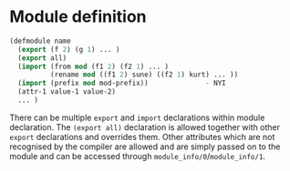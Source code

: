 # Module definition

```lisp
(defmodule name
  (export (f 2) (g 1) ... )
  (export all)
  (import (from mod (f1 2) (f2 1) ... )
          (rename mod ((f1 2) sune) ((f2 1) kurt) ... ))
  (import (prefix mod mod-prefix))              - NYI
  (attr-1 value-1 value-2)
  ... )
```

There can be multiple ``export`` and ``import`` declarations within module
declaration. The ``(export all)`` declaration is allowed together with
other ``export`` declarations and overrides them. Other attributes which
are not recognised by the compiler are allowed and are simply passed
on to the module and can be accessed through 
``module_info/0``/``module_info/1``.

